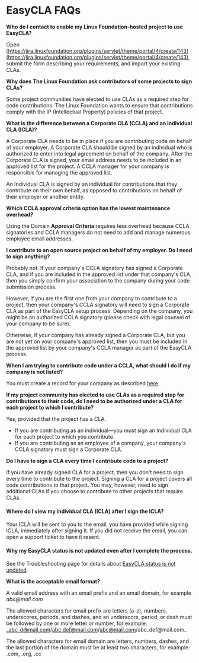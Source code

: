 # EasyCLA FAQs

**Who do I contact to enable my Linux Foundation-hosted project to use EasyCLA?**

Open [https://jira.linuxfoundation.org/plugins/servlet/theme/portal/4/create/143](https://jira.linuxfoundation.org/plugins/servlet/theme/portal/4/create/143), submit the form describing your requirements, and import your existing CLAs.

**Why does The Linux Foundation ask contributors of some projects to sign CLAs?**

Some project communities have elected to use CLAs as a required step for code contributions. The Linux Foundation wants to ensure that contributions comply with the IP \(Intellectual Property\) policies of that project.

**What is the difference between a Corporate CLA \(CCLA\) and an Individual CLA \(ICLA\)?**

A Corporate CLA needs to be in place if you are contributing code on behalf of your employer. A Corporate CLA should be signed by an individual who is authorized to enter into legal agreement on behalf of the company. After the Corporate CLA is signed, your email address needs to be included in an approved list for the project. A CCLA manager for your company is responsible for managing the approved list.

An Individual CLA is signed by an individual for contributions that they contribute on their own behalf, as opposed to contributions on behalf of their employer or another entity.

**Which CCLA approval criteria option has the lowest maintenance overhead?**

Using the Domain **Approval Criteria** requires less overhead because CCLA signatories and CCLA managers do not need to add and manage numerous employee email addresses.

**I contribute to an open source project on behalf of my employer. Do I need to sign anything?**

Probably not. If your company's CCLA signatory has signed a Corporate CLA, and if you are included in the approved list under that company's CLA, then you simply confirm your association to the company during your code submission process.

However, if you are the first one from your company to contribute to a project, then your company's CCLA signatory will need to sign a Corporate CLA as part of the EasyCLA setup process. Depending on the company, you might be an authorized CCLA signatory \(please check with legal counsel of your company to be sure\).

Otherwise, if your company has already signed a Corporate CLA, but you are not yet on your company's approved list, then you must be included in the approved list by your company's CCLA manager as part of the EasyCLA process.

**When I am trying to contribute code under a CCLA, what should I do if my company is not listed?**

You must create a record for your company as described [here](../contributors/corporate-contributor.md#if-your-company-is-not-in-the-list).

**If my project community has elected to use CLAs as a required step for contributions to their code, do I need to be authorized under a CLA for each project to which I contribute?**

Yes, provided that the project has a CLA.

* If you are contributing as an individual—you must sign an Individual CLA for each project to which you contribute.
* If you are contributing as an employee of a company, your company's CCLA signatory must sign a Corporate CLA.

**Do I have to sign a CLA every time I contribute code to a project?**

If you have already signed CLA for a project, then you don't need to sign every time to contribute to the project. Signing a CLA for a project covers all code contributions to that project. You may, however, need to sign additional CLAs if you choose to contribute to other projects that require CLAs.

#### **Where do I view my individual CLA \(ICLA\) after I sign the ICLA?**

Your ICLA will be sent to you to the email, you have provided while signing ICLA, immediately after signing it. If you did not receive the email, you can open a support ticket to have it resent.

#### Why my EasyCLA status is not updated even after I complete the process.

See the Troubleshooting page for details about [EasyCLA status is not updated](easycla-troubleshooting/#contributors-easycla-status-is-not-updated).

**What is the acceptable email format?**

A valid email address with an email prefix and an email domain, for example _abc@mail.com_ 

The allowed characters for email prefix are letters \(a-z\), numbers, underscores, periods, and dashes, and an underscore, period, or dash must be followed by one or more letter or number, for example:  
_abc-d@mail.com/abc.def@mail.com/abc@mail.com/abc\_def@mail.com_

The allowed characters for email domain are letters, numbers, dashes, and the last portion of the domain must be at least two characters, for example: .com, .org, .cc

